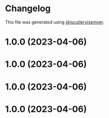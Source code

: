 # Changelog

This file was generated using [@jscutlery/semver](https://github.com/jscutlery/semver).

# 1.0.0 (2023-04-06)



# 1.0.0 (2023-04-06)



# 1.0.0 (2023-04-06)



# 1.0.0 (2023-04-06)
